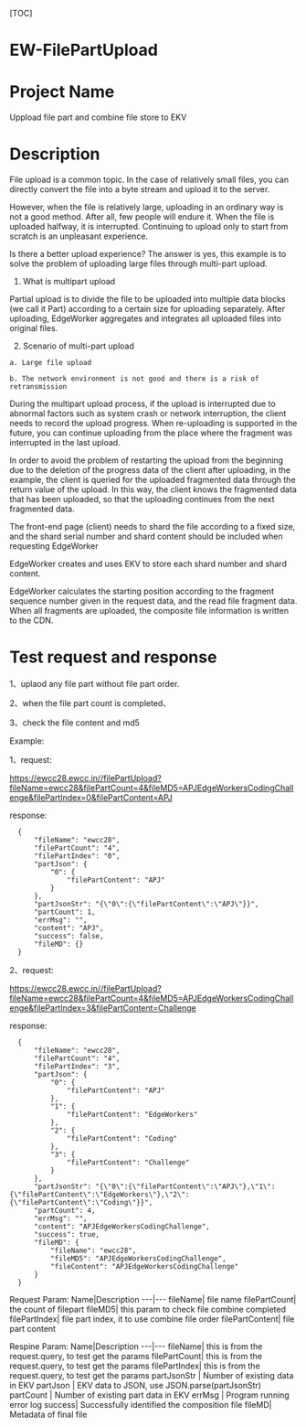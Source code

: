 [TOC]

# EW-FilePartUpload

# Project Name
  
  Uppload file part and combine file store to EKV

# Description

  File upload is a common topic. In the case of relatively small files, you can directly convert the file into a byte stream and upload it to the 
server. 
    
  However, when the file is relatively large, uploading in an ordinary way is not a good method. After all, few people will endure it. When the file is uploaded halfway, it is interrupted. Continuing to upload only to start from scratch is an unpleasant experience. 
    
  Is there a better upload experience? The answer is yes, this example is to solve the problem of uploading large files through multi-part upload.

  1. What is multipart upload

  Partial upload is to divide the file to be uploaded into multiple data blocks (we call it Part) according to a certain size for uploading separately. After uploading, EdgeWorker aggregates and integrates all uploaded files into original files.

  2. Scenario of multi-part upload
        
    a. Large file upload

    b. The network environment is not good and there is a risk of retransmission

  During the multipart upload process, if the upload is interrupted due to abnormal factors such as system crash or network interruption, the client needs to record the upload progress. When re-uploading is supported in the future, you can continue uploading from the place where the fragment was interrupted in the last upload.
    
  In order to avoid the problem of restarting the upload from the beginning due to the deletion of the progress data of the client after uploading, in the example, the client is queried for the uploaded fragmented data through the return value of the upload.
In this way, the client knows the fragmented data that has been uploaded, so that the uploading continues from the next fragmented data.

  The front-end page (client) needs to shard the file according to a fixed size, and the shard serial number and shard content should be included when requesting EdgeWorker
    
  EdgeWorker creates and uses EKV to store each shard number and shard content.
    
  EdgeWorker calculates the starting position according to the fragment sequence number given in the request data, and the read file fragment data. When all fragments are uploaded, the composite file information is written to the CDN.


# Test request and response

  1、uplaod any file part without file part order.
  
  2、when the file part count is completed、
  
  3、check the file content and md5

  Example:
  
  1、request: 
  
  https://ewcc28.ewcc.in//filePartUpload?fileName=ewcc28&filePartCount=4&fileMD5=APJEdgeWorkersCodingChallenge&filePartIndex=0&filePartContent=APJ

  response:
  ```
    {
        "fileName": "ewcc28",
        "filePartCount": "4",
        "filePartIndex": "0",
        "partJson": {
            "0": {
                "filePartContent": "APJ"
            }
        },
        "partJsonStr": "{\"0\":{\"filePartContent\":\"APJ\"}}",
        "partCount": 1,
        "errMsg": "",
        "content": "APJ",
        "success": false,
        "fileMD": {}
    }
  ```
  2、request: 
  
  https://ewcc28.ewcc.in//filePartUpload?fileName=ewcc28&filePartCount=4&fileMD5=APJEdgeWorkersCodingChallenge&filePartIndex=3&filePartContent=Challenge
  
  response:
  ```
    {
        "fileName": "ewcc28",
        "filePartCount": "4",
        "filePartIndex": "3",
        "partJson": {
            "0": {
                "filePartContent": "APJ"
            },
            "1": {
                "filePartContent": "EdgeWorkers"
            },
            "2": {
                "filePartContent": "Coding"
            },
            "3": {
                "filePartContent": "Challenge"
            }
        },
        "partJsonStr": "{\"0\":{\"filePartContent\":\"APJ\"},\"1\":{\"filePartContent\":\"EdgeWorkers\"},\"2\":{\"filePartContent\":\"Coding\"}}",
        "partCount": 4,
        "errMsg": "",
        "content": "APJEdgeWorkersCodingChallenge",
        "success": true,
        "fileMD": {
            "fileName": "ewcc28",
            "fileMD5": "APJEdgeWorkersCodingChallenge",
            "fileContent": "APJEdgeWorkersCodingChallenge"
        }
    }
  ```

  Request Param:
  Name|Description
  ---|---
  fileName| file name
  filePartCount| the count of filepart 
  fileMD5| this param to check file combine completed 
  filePartIndex| file part index, it to use combine file order
  filePartContent| file part content

  Respine Param:
  Name|Description
  ---|---
  fileName| this is from the request.query, to test get the params 
  filePartCount| this is from the request.query, to test get the params 
  filePartIndex| this is from the request.query, to test get the params 
  partJsonStr | Number of existing data in EKV 
  partJson | EKV data to JSON, use JSON.parse(partJsonStr)
  partCount | Number of existing part data in EKV
  errMsg | Program running error log
  success| Successfully identified the composition file
  fileMD| Metadata of final file
